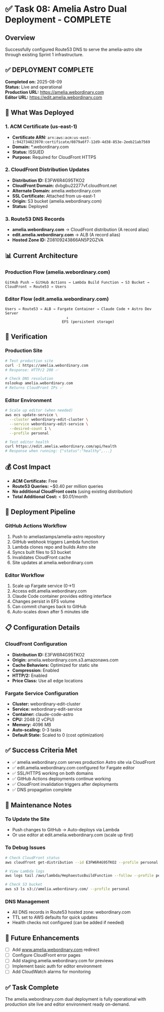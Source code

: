 # ✅ Task 08: Amelia Astro Dual Deployment - COMPLETE

## Overview
Successfully configured Route53 DNS to serve the amelia-astro site through existing Sprint 1 infrastructure.

## ✅ DEPLOYMENT COMPLETE
**Completed on:** 2025-08-09  
**Status:** Live and operational  
**Production URL:** https://amelia.webordinary.com  
**Editor URL:** https://edit.amelia.webordinary.com  

## 🚀 What Was Deployed

### 1. ACM Certificate (us-east-1)
- **Certificate ARN:** `arn:aws:acm:us-east-1:942734823970:certificate/0879a6f7-12d9-4d38-853e-2eeb21ab7569`
- **Domain:** *.webordinary.com
- **Status:** ISSUED
- **Purpose:** Required for CloudFront HTTPS

### 2. CloudFront Distribution Updates
- **Distribution ID:** E3FW6R4G95TKO2
- **CloudFront Domain:** dvbgbu22277vf.cloudfront.net
- **Alternate Domain:** amelia.webordinary.com
- **SSL Certificate:** Attached from us-east-1
- **Origin:** S3 bucket (amelia.webordinary.com)
- **Status:** Deployed

### 3. Route53 DNS Records
- **amelia.webordinary.com** → CloudFront distribution (A record alias)
- **edit.amelia.webordinary.com** → ALB (A record alias)
- **Hosted Zone ID:** Z08109243866AN5P2GZVA

## 📊 Current Architecture

### Production Flow (amelia.webordinary.com)
```
GitHub Push → GitHub Actions → Lambda Build Function → S3 Bucket → CloudFront → Route53 → Users
```

### Editor Flow (edit.amelia.webordinary.com)
```
Users → Route53 → ALB → Fargate Container → Claude Code + Astro Dev Server
                            ↓
                          EFS (persistent storage)
```

## 🧪 Verification

### Production Site
```bash
# Test production site
curl -I https://amelia.webordinary.com
# Response: HTTP/2 200 ✅

# Check DNS resolution
nslookup amelia.webordinary.com
# Returns CloudFront IPs ✅
```

### Editor Environment
```bash
# Scale up editor (when needed)
aws ecs update-service \
  --cluster webordinary-edit-cluster \
  --service webordinary-edit-service \
  --desired-count 1 \
  --profile personal

# Test editor health
curl https://edit.amelia.webordinary.com/api/health
# Response when running: {"status":"healthy",...}
```

## 💰 Cost Impact
- **ACM Certificate:** Free
- **Route53 Queries:** ~$0.40 per million queries
- **No additional CloudFront costs** (using existing distribution)
- **Total Additional Cost:** < $0.01/month

## 🔄 Deployment Pipeline

### GitHub Actions Workflow
1. Push to ameliastamps/amelia-astro repository
2. GitHub webhook triggers Lambda function
3. Lambda clones repo and builds Astro site
4. Syncs built files to S3 bucket
5. Invalidates CloudFront cache
6. Site updates at amelia.webordinary.com

### Editor Workflow
1. Scale up Fargate service (0→1)
2. Access edit.amelia.webordinary.com
3. Claude Code container provides editing interface
4. Changes persist in EFS volume
5. Can commit changes back to GitHub
6. Auto-scales down after 5 minutes idle

## 📋 Configuration Details

### CloudFront Configuration
- **Distribution ID:** E3FW6R4G95TKO2
- **Origin:** amelia.webordinary.com.s3.amazonaws.com
- **Cache Behaviors:** Optimized for static site
- **Compression:** Enabled
- **HTTP/2:** Enabled
- **Price Class:** Use all edge locations

### Fargate Service Configuration
- **Cluster:** webordinary-edit-cluster
- **Service:** webordinary-edit-service
- **Container:** claude-code-astro
- **CPU:** 2048 (2 vCPU)
- **Memory:** 4096 MB
- **Auto-scaling:** 0-3 tasks
- **Default State:** Scaled to 0 (cost optimization)

## ✅ Success Criteria Met
- ✅ amelia.webordinary.com serves production Astro site via CloudFront
- ✅ edit.amelia.webordinary.com configured for Fargate editor
- ✅ SSL/HTTPS working on both domains
- ✅ GitHub Actions deployments continue working
- ✅ CloudFront invalidation triggers after deployments
- ✅ DNS propagation complete

## 🔧 Maintenance Notes

### To Update the Site
- Push changes to GitHub → Auto-deploys via Lambda
- Or use editor at edit.amelia.webordinary.com (scale up first)

### To Debug Issues
```bash
# Check CloudFront status
aws cloudfront get-distribution --id E3FW6R4G95TKO2 --profile personal

# View Lambda logs
aws logs tail /aws/lambda/HephaestusBuildFunction --follow --profile personal

# Check S3 bucket
aws s3 ls s3://amelia.webordinary.com/ --profile personal
```

### DNS Management
- All DNS records in Route53 hosted zone: webordinary.com
- TTL set to AWS defaults for quick updates
- Health checks not configured (can be added if needed)

## 🚀 Future Enhancements
- [ ] Add www.amelia.webordinary.com redirect
- [ ] Configure CloudFront error pages
- [ ] Add staging.amelia.webordinary.com for previews
- [ ] Implement basic auth for editor environment
- [ ] Add CloudWatch alarms for monitoring

## ✅ Task Complete
The amelia.webordinary.com dual deployment is fully operational with production site live and editor environment ready on-demand.